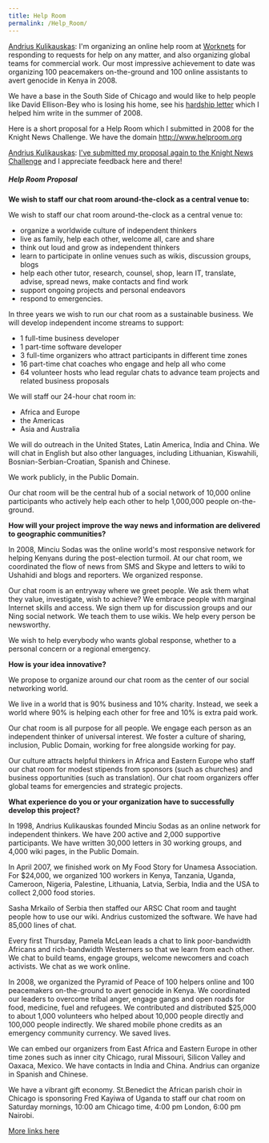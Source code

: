 ```yaml
---
title: Help Room
permalink: /Help_Room/
---
```


[Andrius Kulikauskas](/Andrius_Kulikauskas "wikilink"): I'm organizing an online help room at [Worknets](http://www.worknets.org) for responding to requests for help on any matter, and also organizing global teams for commercial work. Our most impressive achievement to date was organizing 100 peacemakers on-the-ground and 100 online assistants to avert genocide in Kenya in 2008.

We have a base in the South Side of Chicago and would like to help people like David Ellison-Bey who is losing his home, see his [hardship letter](http://www.pbs.org/idealab/2008/10/the-includerepisode-5hardship-letter005.html) which I helped him write in the summer of 2008.

Here is a short proposal for a Help Room which I submitted in 2008 for the Knight News Challenge. We have the domain <http://www.helproom.org>

[Andrius Kulikauskas](/Andrius_Kulikauskas "wikilink"): [I've submitted my proposal again to the Knight News Challenge](http://www.helproom.org/proposal/) and I appreciate feedback here and there!

##### Help Room Proposal

**We wish to staff our chat room around-the-clock as a central venue to:**

We wish to staff our chat room around-the-clock as a central venue to:

-   organize a worldwide culture of independent thinkers
-   live as family, help each other, welcome all, care and share
-   think out loud and grow as independent thinkers
-   learn to participate in online venues such as wikis, discussion groups, blogs
-   help each other tutor, research, counsel, shop, learn IT, translate, advise, spread news, make contacts and find work
-   support ongoing projects and personal endeavors
-   respond to emergencies.

In three years we wish to run our chat room as a sustainable business. We will develop independent income streams to support:

-   1 full-time business developer
-   1 part-time software developer
-   3 full-time organizers who attract participants in different time zones
-   16 part-time chat coaches who engage and help all who come
-   64 volunteer hosts who lead regular chats to advance team projects and related business proposals

We will staff our 24-hour chat room in:

-   Africa and Europe
-   the Americas
-   Asia and Australia

We will do outreach in the United States, Latin America, India and China. We will chat in English but also other languages, including Lithuanian, Kiswahili, Bosnian-Serbian-Croatian, Spanish and Chinese.

We work publicly, in the Public Domain.

Our chat room will be the central hub of a social network of 10,000 online participants who actively help each other to help 1,000,000 people on-the-ground.

**How will your project improve the way news and information are delivered to geographic communities?**

In 2008, Minciu Sodas was the online world's most responsive network for helping Kenyans during the post-election turmoil. At our chat room, we coordinated the flow of news from SMS and Skype and letters to wiki to Ushahidi and blogs and reporters. We organized response.

Our chat room is an entryway where we greet people. We ask them what they value, investigate, wish to achieve? We embrace people with marginal Internet skills and access. We sign them up for discussion groups and our Ning social network. We teach them to use wikis. We help every person be newsworthy.

We wish to help everybody who wants global response, whether to a personal concern or a regional emergency.

**How is your idea innovative?**

We propose to organize around our chat room as the center of our social networking world.

We live in a world that is 90% business and 10% charity. Instead, we seek a world where 90% is helping each other for free and 10% is extra paid work.

Our chat room is all purpose for all people. We engage each person as an independent thinker of universal interest. We foster a culture of sharing, inclusion, Public Domain, working for free alongside working for pay.

Our culture attracts helpful thinkers in Africa and Eastern Europe who staff our chat room for modest stipends from sponsors (such as churches) and business opportunities (such as translation). Our chat room organizers offer global teams for emergencies and strategic projects.

**What experience do you or your organization have to successfully develop this project?**

In 1998, Andrius Kulikauskas founded Minciu Sodas as an online network for independent thinkers. We have 200 active and 2,000 supportive participants. We have written 30,000 letters in 30 working groups, and 4,000 wiki pages, in the Public Domain.

In April 2007, we finished work on My Food Story for Unamesa Association. For $24,000, we organized 100 workers in Kenya, Tanzania, Uganda, Cameroon, Nigeria, Palestine, Lithuania, Latvia, Serbia, India and the USA to collect 2,000 food stories.

Sasha Mrkailo of Serbia then staffed our ARSC Chat room and taught people how to use our wiki. Andrius customized the software. We have had 85,000 lines of chat.

Every first Thursday, Pamela McLean leads a chat to link poor-bandwidth Africans and rich-bandwidth Westerners so that we learn from each other. We chat to build teams, engage groups, welcome newcomers and coach activists. We chat as we work online.

In 2008, we organized the Pyramid of Peace of 100 helpers online and 100 peacemakers on-the-ground to avert genocide in Kenya. We coordinated our leaders to overcome tribal anger, engage gangs and open roads for food, medicine, fuel and refugees. We contributed and distributed $25,000 to about 1,000 volunteers who helped about 10,000 people directly and 100,000 people indirectly. We shared mobile phone credits as an emergency community currency. We saved lives.

We can embed our organizers from East Africa and Eastern Europe in other time zones such as inner city Chicago, rural Missouri, Silicon Valley and Oaxaca, Mexico. We have contacts in India and China. Andrius can organize in Spanish and Chinese.

We have a vibrant gift economy. St.Benedict the African parish choir in Chicago is sponsoring Fred Kayiwa of Uganda to staff our chat room on Saturday mornings, 10:00 am Chicago time, 4:00 pm London, 6:00 pm Nairobi.

[More links here](http://www.pbs.org/idealab/2008/10/the-includerepisode-6help-room005.html)
